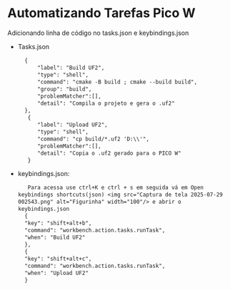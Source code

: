 
# Automatizando Tarefas Pico W

Adicionando linha de código no tasks.json e keybindings.json

- Tasks.json
  
        {
            "label": "Build UF2",
            "type": "shell",
            "command": "cmake -B build ; cmake --build build",
            "group": "build",
            "problemMatcher":[],
            "detail": "Compila o projeto e gera o .uf2"
        },
         {
            "label": "Upload UF2",
            "type": "shell",
            "command": "cp build/*.uf2 'D:\\'",
            "problemMatcher":[],
            "detail": "Copia o .uf2 gerado para o PICO W"
         }

- keybindings.json:
    
         Para acessa use ctrl+K e ctrl + s em seguida vá em Open keybindings shortcuts(json) <img src="Captura de tela 2025-07-29 002543.png" alt="Figurinha" width="100"/> e abrir o keybindings.json
        {
        "key": "shift+alt+b",
        "command": "workbench.action.tasks.runTask",
        "when": "Build UF2"
        },
        {
        "key": "shift+alt+c",
        "command": "workbench.action.tasks.runTask",
        "when": "Upload UF2"
        }


